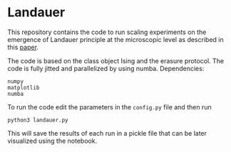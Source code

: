 # Landauer

This repository contains the code to run scaling experiments on the emergence of Landauer principle at the microscopic level as described in this [paper](https://arxiv.org/abs/2106.07570).

The code is based on the class object Ising and the erasure protocol.
The code is fully jitted and parallelized by using numba.
Dependencies:
```
numpy 
matplotlib 
numba
```

To run the code edit the parameters in the ``` config.py ``` file and then run
```
python3 landauer.py
```
This will save the results of each run in a pickle file that can be later 
visualized using the notebook.
